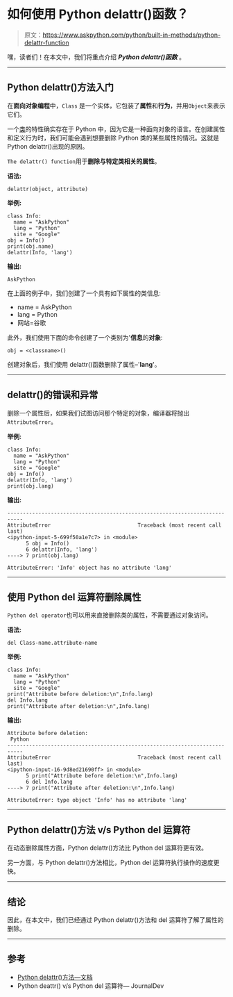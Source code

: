 # 如何使用 Python delattr()函数？

> 原文：<https://www.askpython.com/python/built-in-methods/python-delattr-function>

嘿，读者们！在本文中，我们将重点介绍 ***Python delattr()函数*** 。

* * *

## Python delattr()方法入门

在**面向对象编程**中，`Class` 是一个实体，它包装了**属性**和**行为**，并用`Object`来表示它们。

一个[类](https://www.askpython.com/python/oops/python-classes-objects)的特性确实存在于 Python 中，因为它是一种面向对象的语言。在创建属性和定义行为时，我们可能会遇到想要删除 Python 类的某些属性的情况。这就是 Python delattr()出现的原因。

`The delattr() function`用于**删除与特定类相关的属性**。

**语法:**

```
delattr(object, attribute)

```

**举例:**

```
class Info:
  name = "AskPython"
  lang = "Python"
  site = "Google"
obj = Info()
print(obj.name)
delattr(Info, 'lang')

```

**输出:**

```
AskPython

```

在上面的例子中，我们创建了一个具有如下属性的类信息:

*   name = AskPython
*   lang = Python
*   网站=谷歌

此外，我们使用下面的命令创建了一个类别为'**信息**的**对象**:

```
obj = <classname>()

```

创建对象后，我们使用 delattr()函数删除了属性–'**lang**'。

* * *

## delattr()的错误和异常

删除一个属性后，如果我们试图访问那个特定的对象，编译器将抛出`AttributeError`。

**举例:**

```
class Info:
  name = "AskPython"
  lang = "Python"
  site = "Google"
obj = Info()
delattr(Info, 'lang')
print(obj.lang)

```

**输出:**

```
---------------------------------------------------------------------------
AttributeError                            Traceback (most recent call last)
<ipython-input-5-699f50a1e7c7> in <module>
      5 obj = Info()
      6 delattr(Info, 'lang')
----> 7 print(obj.lang)

AttributeError: 'Info' object has no attribute 'lang'

```

* * *

## 使用 Python del 运算符删除属性

`Python del operator`也可以用来直接删除类的属性，不需要通过对象访问。

**语法:**

```
del Class-name.attribute-name

```

**举例:**

```
class Info:
  name = "AskPython"
  lang = "Python"
  site = "Google"
print("Attribute before deletion:\n",Info.lang)
del Info.lang
print("Attribute after deletion:\n",Info.lang)

```

**输出:**

```
Attribute before deletion:
 Python
---------------------------------------------------------------------------
AttributeError                            Traceback (most recent call last)
<ipython-input-16-9d8ed21690ff> in <module>
      5 print("Attribute before deletion:\n",Info.lang)
      6 del Info.lang
----> 7 print("Attribute after deletion:\n",Info.lang)

AttributeError: type object 'Info' has no attribute 'lang'

```

* * *

## Python delattr()方法 v/s Python del 运算符

在动态删除属性方面，Python delattr()方法比 Python del 运算符更有效。

另一方面，与 Python delattr()方法相比，Python del 运算符执行操作的速度更快。

* * *

## 结论

因此，在本文中，我们已经通过 Python delattr()方法和 del 运算符了解了属性的删除。

* * *

## 参考

*   [Python delattr()方法—文档](https://docs.python.org/3/library/functions.html#delattr)
*   Python deattr() v/s Python del 运算符— JournalDev